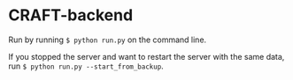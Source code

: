 # CRAFT-backend

Run by running `$ python run.py` on the command line.

If you stopped the server and want to restart the server with the same data, run `$ python run.py --start_from_backup`.

